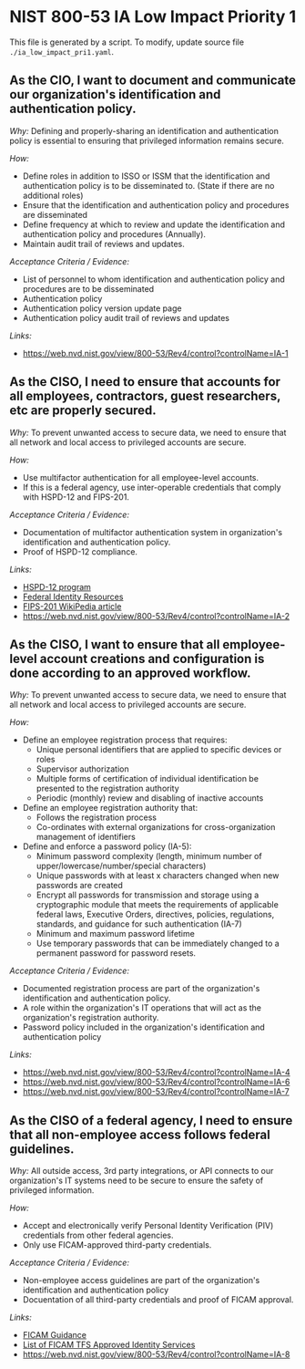 # NIST 800-53 IA Low Impact Priority 1

This file is generated by a script. To modify, update source file `./ia_low_impact_pri1.yaml`.

## As the CIO, I want to document and communicate our organization's identification and authentication policy.

*Why:*
Defining and properly-sharing an identification and authentication policy is essential to ensuring that privileged information remains secure.


*How:* 
* Define roles in addition to ISSO or ISSM that the identification and authentication policy is to be disseminated to. (State if there are no additional roles)
* Ensure that the identification and authentication policy and procedures are disseminated
* Define frequency at which to review and update the identification and authentication policy and procedures (Annually).
* Maintain audit trail of reviews and updates.


*Acceptance Criteria / Evidence:*
* List of personnel to whom identification and authentication policy and procedures are to be disseminated
* Authentication policy
* Authentication policy version update page
* Authentication policy audit trail of reviews and updates


*Links:*
* https://web.nvd.nist.gov/view/800-53/Rev4/control?controlName=IA-1
## As the CISO, I need to ensure that accounts for all employees, contractors, guest researchers, etc are properly secured.

*Why:*
To prevent unwanted access to secure data, we need to ensure that all network and local access to privileged accounts are secure.


*How:* 
* Use multifactor authentication for all employee-level accounts.
* If this is a federal agency, use inter-operable credentials that comply with HSPD-12 and FIPS-201.



*Acceptance Criteria / Evidence:*
* Documentation of multifactor authentication system in organization's identification and authentication policy.
* Proof of HSPD-12 compliance.


*Links:*
* [HSPD-12 program](https://cio.gov/protect/identity-management-hspd-12/)
* [Federal Identity Resources](https://www.idmanagement.gov/IDM/s/)
* [FIPS-201 WikiPedia article](https://en.wikipedia.org/wiki/FIPS_201)
* https://web.nvd.nist.gov/view/800-53/Rev4/control?controlName=IA-2
## As the CISO, I want to ensure that all employee-level account creations and configuration is done according to an approved workflow.

*Why:*
To prevent unwanted access to secure data, we need to ensure that all network and local access to privileged accounts are secure.


*How:* 
* Define an employee registration process that requires:
  * Unique personal identifiers that are applied to specific devices or roles
  * Supervisor authorization
  * Multiple forms of certification of individual identification be presented to the registration authority
  * Periodic (monthly) review and disabling of inactive accounts
* Define an employee registration authority that:
  * Follows the registration process
  * Co-ordinates with external organizations for cross-organization management of identifiers
* Define and enforce a password policy (IA-5):
  * Minimum password complexity (length, minimum number of upper/lowercase/number/special characters)
  * Unique passwords with at least x characters changed when new passwords are created
  * Encrypt all passwords for transmission and storage using a cryptographic module that meets the requirements of applicable federal laws, Executive Orders, directives, policies, regulations, standards, and guidance for such authentication (IA-7)
  * Minimum and maximum password lifetime
  * Use temporary passwords that can be immediately changed to a permanent password for password resets.


*Acceptance Criteria / Evidence:*
* Documented registration process are part of the organization's identification and authentication policy.
* A role within the organization's IT operations that will act as the organization's registration authority.
* Password policy included in the organization's identification and authentication policy

*Links:*
* https://web.nvd.nist.gov/view/800-53/Rev4/control?controlName=IA-4
* https://web.nvd.nist.gov/view/800-53/Rev4/control?controlName=IA-6
* https://web.nvd.nist.gov/view/800-53/Rev4/control?controlName=IA-7
## As the CISO of a federal agency, I need to ensure that all non-employee access follows federal guidelines.

*Why:*
All outside access, 3rd party integrations, or API connects to our organization's IT systems need to be secure to ensure the safety of privileged information.


*How:* 
* Accept and electronically verify Personal Identity Verification (PIV) credentials from other federal agencies.
* Only use FICAM-approved third-party credentials.


*Acceptance Criteria / Evidence:*
* Non-employee access guidelines are part of the organization's identification and authentication policy
* Docuentation of all third-party credentials and proof of FICAM approval.


*Links:*
* [FICAM Guidance](http://info.idmanagement.gov/2012/04/federation-ficam-and-guidance.html)
* [List of FICAM TFS Approved Identity Services](https://www.idmanagement.gov/IDM/s/article_detail?link=approved-identity-services)
* https://web.nvd.nist.gov/view/800-53/Rev4/control?controlName=IA-8
